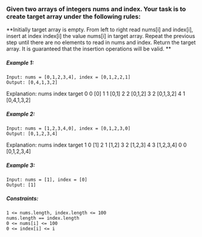 ### Given two arrays of integers nums and index. Your task is to create target array under the following rules:

**Initially target array is empty.
From left to right read nums[i] and index[i], insert at index index[i] the value nums[i] in target array.
Repeat the previous step until there are no elements to read in nums and index.
Return the target array.
It is guaranteed that the insertion operations will be valid.
**
 

##### Example 1:
````
Input: nums = [0,1,2,3,4], index = [0,1,2,2,1]
Output: [0,4,1,3,2]
````
Explanation:
nums       index     target
0            0        [0]
1            1        [0,1]
2            2        [0,1,2]
3            2        [0,1,3,2]
4            1        [0,4,1,3,2]

##### Example 2:
````
Input: nums = [1,2,3,4,0], index = [0,1,2,3,0]
Output: [0,1,2,3,4]
````
Explanation:
nums       index     target
1            0        [1]
2            1        [1,2]
3            2        [1,2,3]
4            3        [1,2,3,4]
0            0        [0,1,2,3,4]

##### Example 3:
````
Input: nums = [1], index = [0]
Output: [1]
 ````

##### Constraints:
````
1 <= nums.length, index.length <= 100
nums.length == index.length
0 <= nums[i] <= 100
0 <= index[i] <= i
````
